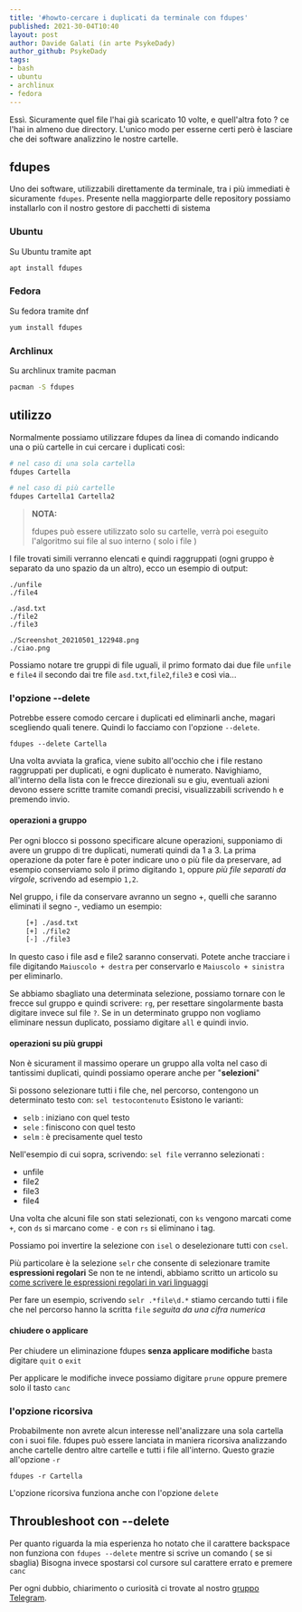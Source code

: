 ```yaml
---
title: '#howto-cercare i duplicati da terminale con fdupes'
published: 2021-30-04T10:40
layout: post
author: Davide Galati (in arte PsykeDady)
author_github: PsykeDady
tags:
- bash
- ubuntu
- archlinux
- fedora
---
```


Essì. Sicuramente quel file l'hai già scaricato 10 volte, e quell'altra foto ? ce l'hai in almeno due directory.
L'unico modo per esserne certi però è lasciare che dei software analizzino le nostre cartelle. 

## fdupes
Uno dei software, utilizzabili direttamente da terminale, tra i più immediati è sicuramente `fdupes`.  Presente nella maggiorparte delle repository possiamo installarlo con il nostro gestore di pacchetti di sistema

### Ubuntu 

Su Ubuntu tramite apt  

```bash 
apt install fdupes
```

### Fedora
Su fedora tramite dnf  

```bash
yum install fdupes
```

### Archlinux
Su archlinux tramite pacman  

```bash
pacman -S fdupes
```

## utilizzo 

Normalmente possiamo utilizzare fdupes da linea di comando indicando una o più cartelle in cui cercare i duplicati così:

```bash
# nel caso di una sola cartella
fdupes Cartella

# nel caso di più cartelle
fdupes Cartella1 Cartella2
```

> **NOTA:**  
> 
> fdupes può essere utilizzato solo su cartelle, verrà poi eseguito l'algoritmo sui file al suo interno ( solo i file )

I file trovati simili verranno elencati e quindi raggruppati (ogni gruppo è separato da uno spazio da un altro), ecco un esempio di output:

```
./unfile                                
./file4

./asd.txt
./file2
./file3

./Screenshot_20210501_122948.png
./ciao.png
```

Possiamo notare tre gruppi di file uguali, il primo formato dai due file `unfile` e `file4` il secondo dai tre file `asd.txt`,`file2`,`file3` e così via...

### l'opzione --delete

Potrebbe essere comodo cercare i duplicati ed eliminarli anche, magari scegliendo quali tenere. Quindi lo facciamo con l'opzione `--delete`. 

`fdupes --delete Cartella` 

Una volta avviata la grafica, viene subito all'occhio che i file restano raggruppati per duplicati, e ogni duplicato è numerato. 
Navighiamo, all'interno della lista con le frecce direzionali su e giu, eventuali azioni devono essere scritte tramite comandi precisi, visualizzabili scrivendo `h` e premendo invio. 

#### operazioni a gruppo

Per ogni blocco si possono specificare alcune operazioni, supponiamo di avere un gruppo di tre duplicati, numerati quindi da 1 a 3. 
La prima operazione da poter fare è poter indicare uno o più file da preservare, ad esempio conserviamo solo il primo digitando `1`, oppure *più file separati da virgole*, scrivendo ad esempio `1,2`. 

Nel gruppo, i file da conservare avranno un segno +, quelli che saranno eliminati il segno -, vediamo un esempio: 
```bash
    [+] ./asd.txt
    [+] ./file2
    [-] ./file3
```

In questo caso i file asd e file2 saranno conservati. 
Potete anche tracciare i file digitando `Maiuscolo + destra` per conservarlo e `Maiuscolo + sinistra` per eliminarlo.

Se abbiamo sbagliato una determinata selezione, possiamo tornare con le frecce sul gruppo e quindi scrivere: `rg`, per resettare singolarmente basta digitare invece sul file `?`.
Se in un determinato gruppo non vogliamo eliminare nessun duplicato, possiamo digitare `all` e quindi invio.

#### operazioni su più gruppi 
Non è sicurament il massimo operare un gruppo alla volta nel caso di tantissimi duplicati, quindi possiamo operare anche per "**selezioni**"

Si possono selezionare tutti i file che, nel percorso, contengono un determinato testo con: `sel testocontenuto` 
Esistono le varianti: 
- `selb` : iniziano con quel testo
- `sele` : finiscono con quel testo
- `selm` :  è precisamente quel testo

Nell'esempio di cui sopra, scrivendo: 
`sel file`
verranno selezionati : 
- unfile
- file2
- file3
- file4

Una volta che alcuni file son stati selezionati, con `ks` vengono marcati come `+`, con `ds` si marcano come `-` e con `rs` si eliminano i tag.

Possiamo poi invertire la selezione con `isel` o deselezionare tutti con `csel`.

Più particolare è la selezione `selr` che consente di selezionare tramite **espressioni regolari**
Se non te ne intendi, abbiamo scritto un articolo su [come scrivere le espressioni regolari in vari linguaggi](https://linuxhub.it/articles/howtodev-sfruttare-le-espressioni-regolari-in-vari-linguaggi/)

Per fare un esempio, scrivendo `selr .*file\d.*` stiamo cercando tutti i file che nel percorso hanno la scritta `file` *seguita da una cifra numerica*

#### chiudere o applicare

Per chiudere un eliminazione fdupes **senza applicare modifiche** basta digitare `quit` o `exit` 

Per applicare le modifiche invece possiamo digitare `prune` oppure premere solo il tasto `canc`

### l'opzione ricorsiva

Probabilmente non avrete alcun interesse nell'analizzare una sola cartella con i suoi file. fdupes può essere lanciata in maniera ricorsiva analizzando anche cartelle dentro altre cartelle e tutti i file all'interno. Questo grazie all'opzione `-r`

`fdupes -r Cartella`

L'opzione ricorsiva funziona anche con l'opzione `delete`


## Throubleshoot con --delete
Per quanto riguarda la mia esperienza ho notato che il carattere backspace non funziona con `fdupes --delete` mentre si scrive un comando ( se si sbaglia)
Bisogna invece spostarsi col cursore sul carattere errato e premere `canc`


Per ogni dubbio, chiarimento o curiosità ci trovate al nostro [gruppo Telegram](https://t.me/linuxpeople).